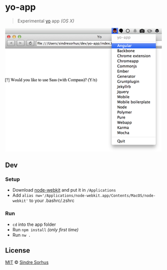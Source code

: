 # yo-app

> Experimental [yo](https://github.com/yeoman/yo) app *(OS X)*

![](screenshot.png)


## Dev

### Setup

- Download [node-webkit](https://github.com/rogerwang/node-webkit#downloads) and put it in `/Applications`
- Add `alias nw='/Applications/node-webkit.app/Contents/MacOS/node-webkit'` to your .bashrc/.zshrc

### Run

- `cd` into the app folder
- Run `npm install` *(only first time)*
- Run `nw .`


## License

[MIT](http://opensource.org/licenses/MIT) © [Sindre Sorhus](http://sindresorhus.com)
